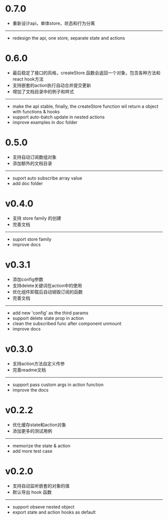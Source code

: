 # 0.7.0

* 重新设计api，单体store，状态和行为分离

--- 

* redesign the api, one store, separate state and actions

# 0.6.0

* 最后稳定了接口的风格，createStore 函数会返回一个对象，包含各种方法和react hook方法
* 支持嵌套的action执行自动合并提交更新
* 增加了文档目录中的例子和样式

---

* make the api stable, finally, the createStore function wil return a object with functions & hooks
* support auto-batch update in nested actions
* improve examples in doc folder

# 0.5.0

* 支持自动订阅数组对象
* 添加额外的文档目录

---

* suport auto subscribe array value
* add doc folder

# v0.4.0

* 支持 store family 的创建
* 完善文档

---

* suport store family
* improve docs
# v0.3.1

* 添加config参数
* 支持delete关键词在action中的使用
* 优化组件卸载后自动销毁订阅的函数
* 完善文档

---

* add new 'config' as the third params
* support delete state prop in action
* clean the subscribed func after component unmount
* improve docs


# v0.3.0

* 支持action方法自定义传参
* 完善readme文档

---

* support pass custom args in action function
* improve the docs

# v0.2.2

* 优化缓存state和action对象
* 添加更多的测试用例

--- 

* memorize the state & action
* add more test case

# v0.2.0

* 支持自动监听嵌套的对象的值
* 默认导出 hook 函数

---

* support obseve nested object
* export state and action hooks as default

